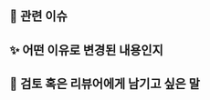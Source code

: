 ## 📌 관련 이슈
<!-- 관련있는 이슈 번호(#000)을 적어주세요.
  해당 pull request merge와 함께 이슈를 닫으려면
  closed #Issue_number를 적어주세요 -->

## ✨ 어떤 이유로 변경된 내용인지
<!-- 어떤 기능을 만들기 위한 내용인지 적어주세요 -->
<!-- 그게 아닌 경우에는 어떤 문제를 해결하기 위한 것인지 적어주세요 -->

## 🙏 검토 혹은 리뷰어에게 남기고 싶은 말
